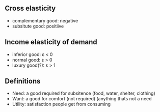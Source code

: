 ## Cross elasticity
- complementary good: negative
- subsitute good: positiive

## Income elasticity of demand
- inferior good: ε < 0
- normal good: ε > 0
- luxury good(?): ε > 1

## Definitions
- Need: a good required for subsitence (food, water, shelter, clothing)
- Want: a good for comfort (not required) (anything thats not a need
- Utility: satisfaction people get from consuming


